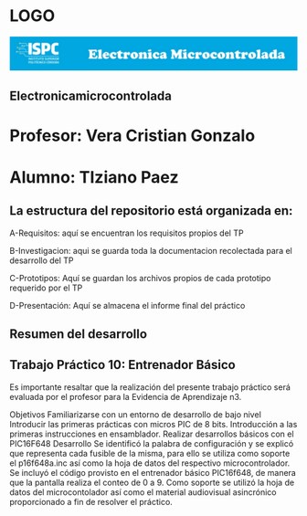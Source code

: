 # LOGO
![alt text](image.png)
## Electronicamicrocontrolada

# Profesor: Vera Cristian Gonzalo
# Alumno: TIziano Paez

## La estructura del repositorio está organizada en:

A-Requisitos: aquí se encuentran los requisitos propios del TP

B-Investigacion: aqui se guarda toda la documentacion recolectada para el desarrollo del TP

C-Prototipos: Aquí se guardan los archivos propios de cada prototipo requerido por el TP

D-Presentación: Aquí se almacena el informe final del práctico

## Resumen del desarrollo
## Trabajo Práctico 10: Entrenador Básico
Es importante resaltar que la realización del presente trabajo práctico será evaluada por el profesor para la Evidencia de Aprendizaje n3.

Objetivos
Familiarizarse con un entorno de desarrollo de bajo nivel
Introducir las primeras prácticas con micros PIC de 8 bits.
Introducción a las primeras instrucciones en ensamblador.
Realizar desarrollos básicos con el PIC16F648
Desarrollo
Se identificó la palabra de configuración y se explicó que representa cada fusible de la misma, para ello se utiliza como soporte el p16f648a.inc así como la hoja de datos del respectivo microcontrolador.
Se incluyó el código provisto en el entrenador básico PIC16f648, de manera que la pantalla realiza el conteo de 0 a 9. Como soporte se utilizó la hoja de datos del microcontolador así como el material audiovisual asincrónico proporcionado a fin de resolver el práctico.